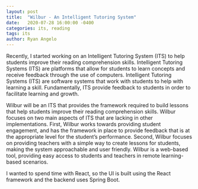 ```yaml
---
layout: post
title:  "Wilbur - An Intelligent Tutoring System"
date:   2020-07-28 16:00:00 -0400
categories: its, reading
tags: its
author: Ryan Angelo
---
```


Recently, I started working on an Intelligent Tutoring System (ITS) to help students improve their reading comprehension skills. Intelligent Tutoring Systems (ITS) are platforms that allow for students to learn concepts and receive feedback through the use of computers. Intelligent Tutoring Systems (ITS) are software systems that work with students to help with learning a skill. Fundamentally, ITS provide feedback to students in order to facilitate learning and growth.

Wilbur will be an ITS that provides the framework required to build lessons that help students improve their reading comprehension skills. Wilbur focuses on two main aspects of ITS that are lacking in other implementations. First, Wilbur works towards providing student engagement, and has the framework in place to provide feedback that is at the appropriate level for the student’s performance. Second, Wilbur focuses on providing teachers with a simple way to create lessons for students, making the system approachable and user friendly. Wilbur is a web-based tool, providing easy access to students and teachers in remote learning-based scenarios.

I wanted to spend time with React, so the UI is built using the React framework and the backend uses Spring Boot.
